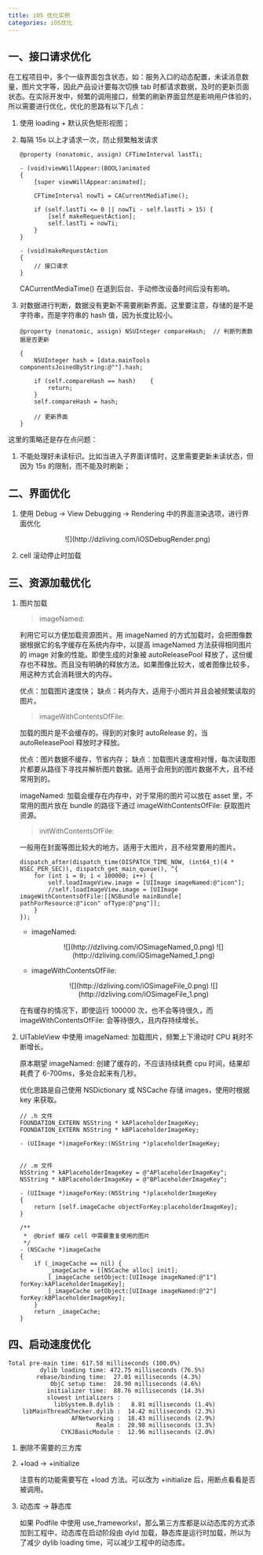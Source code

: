 ```yaml
---
title: iOS 优化实例
categories: iOS优化
---
```



## 一、接口请求优化

在工程项目中，多个一级界面包含状态，如：服务入口的动态配置，未读消息数量，图片文字等，因此产品设计要每次切换 tab 时都请求数据，及时的更新页面状态。在实际开发中，频繁的调用接口，频繁的刷新界面显然是影响用户体验的，所以需要进行优化，优化的思路有以下几点：

1. 使用 loading + 默认灰色矩形视图；
2. 每隔 15s 以上才请求一次，防止频繁触发请求

	```
	@property (nonatomic, assign) CFTimeInterval lastTi;

	- (void)viewWillAppear:(BOOL)animated
	{
		[super viewWillAppear:animated];

		CFTimeInterval nowTi = CACurrentMediaTime();
		
		if (self.lastTi <= 0 || nowTi - self.lastTi > 15) {
			[self makeRequestAction];
			self.lastTi = nowTi;
		}
	}
	
	- (void)makeRequestAction
	{
		// 接口请求
	}
	```
	
	CACurrentMediaTime() 在退到后台、手动修改设备时间后没有影响。
	
3. 对数据进行判断，数据没有更新不需要刷新界面。这里要注意，存储的是不是字符串，而是字符串的 hash 值，因为长度比较小。

	```
	@property (nonatomic, assign) NSUInteger compareHash;  // 判断列表数据是否更新
	
	{
		NSUInteger hash = [data.mainTools componentsJoinedByString:@""].hash;
		
		if (self.compareHash == hash)	 {
			return;
		}
		self.compareHash = hash;
		
		// 更新界面
	}
	```

这里的策略还是存在点问题：

1. 不能处理好未读标识。比如当进入子界面详情时，这里需要更新未读状态，但因为 15s 的限制，而不能及时刷新；


## 二、界面优化

1. 使用 Debug -> View Debugging -> Rendering 中的界面渲染选项，进行界面优化

	<center>
	![](http://dzliving.com/iOSDebugRender.png)
	</center>
	
2. cell 滚动停止时加载
	
	
## 三、资源加载优化

1. 图片加载

	> imageNamed:
	
	利用它可以方便加载资源图片。用 imageNamed 的方式加载时，会把图像数据根据它的名字缓存在系统内存中，以提高 imageNamed 方法获得相同图片的 image 对象的性能。即使生成的对象被  autoReleasePool 释放了，这份缓存也不释放。而且没有明确的释放方法。如果图像比较大，或者图像比较多，用这种方式会消耗很大的内存。
	
	优点：加载图片速度快；
	缺点：耗内存大，适用于小图片并且会被频繁读取的图片。

	> imageWithContentsOfFile:

	加载的图片是不会缓存的。得到的对象时 autoRelease 的，当 autoReleasePool 释放时才释放。
	
	优点：图片数据不缓存，节省内存；
	缺点：加载图片速度相对慢，每次读取图片都要从路径下寻找并解析图片数据。适用于会用到的图片数据不大，且不经常用到的。
	
	imageNamed: 加载会缓存在内存中，对于常用的图片可以放在 asset 里，不常用的图片放在 bundle 的路径下通过 imageWithContentsOfFile: 获取图片资源。


	> initWithContentsOfFile:
	
	一般用在封面等图比较大的地方。适用于大图片，且不经常要用的图片。

	```
	dispatch_after(dispatch_time(DISPATCH_TIME_NOW, (int64_t)(4 * NSEC_PER_SEC)), dispatch_get_main_queue(), ^{
		for (int i = 0; i < 100000; i++) {
			self.loadImageView.image = [UIImage imageNamed:@"icon"];
			//self.loadImageView.image = [UIImage imageWithContentsOfFile:[[NSBundle mainBundle] pathForResource:@"icon" ofType:@"png"]];
		}
	});
	```
	
	* imageNamed:

		<center>
		![](http://dzliving.com/iOSimageNamed_0.png)
		![](http://dzliving.com/iOSimageNamed_1.png)
		</center>
		
	* imageWithContentsOfFile:

		<center>
		![](http://dzliving.com/iOSimageFile_0.png)
		![](http://dzliving.com/iOSimageFile_1.png)
		</center>
		
	在有缓存的情况下，即使运行 100000 次，也不会等待很久，而 imageWithContentsOfFile: 会等待很久，且内存持续增长。
	
2. UITableView 中使用 imageNamed: 加载图片，频繁上下滑动时 CPU 耗时不断增长。

	原本期望 imageNamed: 创建了缓存的，不应该持续耗费 cpu 时间，结果却耗费了 6-700ms，多处合起来有几秒。
	
	优化思路是自己使用 NSDictionary 或 NSCache 存储 images，使用时根据 key 来获取。
	
	```
	// .h 文件
	FOUNDATION_EXTERN NSString * kAPlaceholderImageKey;
	FOUNDATION_EXTERN NSString * kBPlaceholderImageKey;
	
	- (UIImage *)imageForKey:(NSString *)placeholderImageKey;
	
	
	// .m 文件
	NSString * kAPlaceholderImageKey = @"APlaceholderImageKey";
	NSString * kBPlaceholderImageKey = @"BPlaceholderImageKey";

	- (UIImage *)imageForKey:(NSString *)placeholderImageKey
	{
	    return [self.imageCache objectForKey:placeholderImageKey];
	}
	
	/**
	 *  @brief 缓存 cell 中需要重复使用的图片
	 */
	- (NSCache *)imageCache
	{
	    if (_imageCache == nil) {
	        _imageCache = [[NSCache alloc] init];
	        [_imageCache setObject:[UIImage imageNamed:@"1"] forKey:kAPlaceholderImageKey];
	        [_imageCache setObject:[UIImage imageNamed:@"2"] forKey:kBPlaceholderImageKey];
	    }
	    return _imageCache;
	}
	```

	
## 四、启动速度优化

```
Total pre-main time: 617.58 milliseconds (100.0%)
         dylib loading time: 472.75 milliseconds (76.5%)
        rebase/binding time:  27.01 milliseconds (4.3%)
            ObjC setup time:  28.90 milliseconds (4.6%)
           initializer time:  88.76 milliseconds (14.3%)
           slowest intializers :
             libSystem.B.dylib :   8.81 milliseconds (1.4%)
    libMainThreadChecker.dylib :  14.42 milliseconds (2.3%)
                  AFNetworking :  18.43 milliseconds (2.9%)
                         Realm :  20.98 milliseconds (3.3%)
               CYKJBasicModule :  12.96 milliseconds (2.0%)
```

1. 删除不需要的三方库

2. +load -> +initialize

	注意有的功能需要写在 +load 方法。可以改为 +initialize 后，用断点看看是否被调用。	
3. 动态库 -> 静态库

	如果 Podfile 中使用 use_frameworks!，那么第三方库都是以动态库的方式添加到工程中，动态库在启动阶段由 dyld 加载，静态库是运行时加载，所以为了减少 dylib loading time，可以减少工程中的动态库。